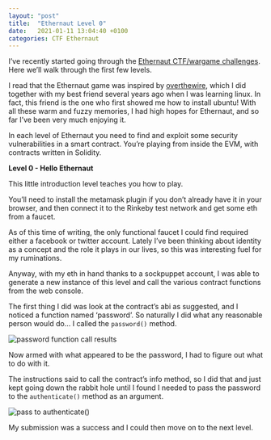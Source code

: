 ```yaml
---
layout: "post"
title:  "Ethernaut Level 0"
date:   2021-01-11 13:04:40 +0100
categories: CTF Ethernaut
---
```


I’ve recently started going through the [Ethernaut CTF/wargame challenges](https://ethernaut.openzeppelin.com/). Here we’ll walk through the first few levels. 

I read that the Ethernaut game was inspired by [overthewire](https://overthewire.org/wargames/), which I did together with my best friend several years ago when I was learning linux. In fact, this friend is the one who first showed me how to install ubuntu! With all these warm and fuzzy memories, I had high hopes for Ethernaut, and so far I’ve been very much enjoying it.

In each level of Ethernaut you need to find and exploit some security vulnerabilities in a smart contract. You’re playing from inside the EVM, with contracts written in Solidity.




**Level 0 - Hello Ethernaut**

This little introduction level teaches you how to play. 

You’ll need to install the metamask plugin if you don’t already have it in your browser, and then connect it to the Rinkeby test network and get some eth from a faucet.

As of this time of writing, the only functional faucet I could find required either a facebook or twitter account. Lately I’ve been thinking about identity as a concept and the role it plays in our lives, so this was interesting fuel for my ruminations.

Anyway, with my eth in hand thanks to a sockpuppet account, I was able to generate a new instance of this level and call the various contract functions from the web console.

The first thing I did was look at the contract’s abi as suggested, and I noticed a function named ‘password’. So naturally I did what any reasonable person would do… I called the `password()` method.

![password function call results](Images/blog_ethernaut0.0.jpg "password lvl 0")

Now armed with what appeared to be the password, I had to figure out what to do with it. 

The instructions said to call the contract’s info method, so I did that and just kept going down the rabbit hole until I found I needed to pass the password to the `authenticate()` method as an argument.

![pass to authenticate()](/home/gataclismo/blog/fluffypill0w.github.io/fluffypill0w/_posts/Images/blog_ethernaut01.jpeg "pass to authenticate")

My submission was a success and I could then move on to the next level.